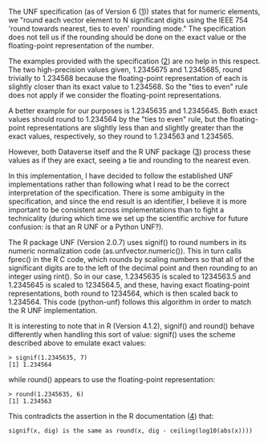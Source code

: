 The UNF specification (as of Version 6 ([1])) states that for numeric
elements, we "round each vector element to N significant digits
using the IEEE 754 'round towards nearest, ties to even' rounding
mode."  The specification does not tell us if the rounding should
be done on the exact value or the floating-point representation of
the number.

The examples provided with the specification ([2]) are no help in
this respect.  The two high-precision values given, 1.2345675 and
1.2345685, round trivially to 1.234568 because the floating-point
representation of each is slightly closer than its exact value to
1.234568.  So the "ties to even" rule does not apply if we consider
the floating-point representations.

A better example for our purposes is 1.2345635 and 1.2345645.  Both
exact values should round to 1.234564 by the "ties to even" rule,
but the floating-point representations are slightly less than and
slightly greater than the exact values, respectively, so they round
to 1.234563 and 1.234565.

However, both Dataverse itself and the R UNF package ([3]) process
these values as if they are exact, seeing a tie and rounding to the
nearest even.

In this implementation, I have decided to follow the established
UNF implementations rather than following what I read to be the
correct interpretation of the specification.  There is some ambiguity
in the specification, and since the end result is an identifier, I
believe it is more important to be consistent across implementations
than to fight a technicality (during which time we set up the
scientific archive for future confusion: is that an R UNF or a
Python UNF?).

The R package UNF (Version 2.0.7) uses signif() to round numbers
in its numeric normalization code (as.unfvector.numeric()).  This
in turn calls fprec() in the R C code, which rounds by scaling
numbers so that all of the significant digits are to the left of
the decimal point and then rounding to an integer using rint().  So
in our case, 1.2345635 is scaled to 1234563.5 and 1.2345645 is
scaled to 1234564.5, and these, having exact floating-point
representations, both round to 1234564, which is then scaled back
to 1.234564.  This code (python-unf) follows this algorithm in order
to match the R UNF implementation.

It is interesting to note that in R (Version 4.1.2), signif() and
round() behave differently when handling this sort of value: signif()
uses the scheme described above to emulate exact values:

    > signif(1.2345635, 7)
    [1] 1.234564

while round() appears to use the floating-point representation:

    > round(1.2345635, 6)
    [1] 1.234563

This contradicts the assertion in the R documentation ([4]) that:

    signif(x, dig) is the same as round(x, dig - ceiling(log10(abs(x))))

[1]: https://guides.dataverse.org/en/latest/developers/unf/unf-v6.html
[2]: https://raw.githubusercontent.com/IQSS/UNF/master/doc/unf_examples.txt
[3]: https://cran.r-project.org/web/packages/UNF/index.html
[4]: https://stat.ethz.ch/R-manual/R-devel/library/base/html/Round.html
